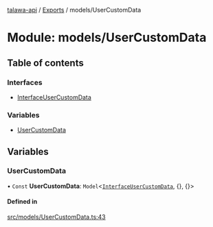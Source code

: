 [talawa-api](../README.md) / [Exports](../modules.md) / models/UserCustomData

# Module: models/UserCustomData

## Table of contents

### Interfaces

- [InterfaceUserCustomData](../interfaces/models_UserCustomData.InterfaceUserCustomData.md)

### Variables

- [UserCustomData](models_UserCustomData.md#usercustomdata)

## Variables

### UserCustomData

• `Const` **UserCustomData**: `Model`\<[`InterfaceUserCustomData`](../interfaces/models_UserCustomData.InterfaceUserCustomData.md), {}, {}\>

#### Defined in

[src/models/UserCustomData.ts:43](https://github.com/PalisadoesFoundation/talawa-api/blob/c199cfb/src/models/UserCustomData.ts#L43)
